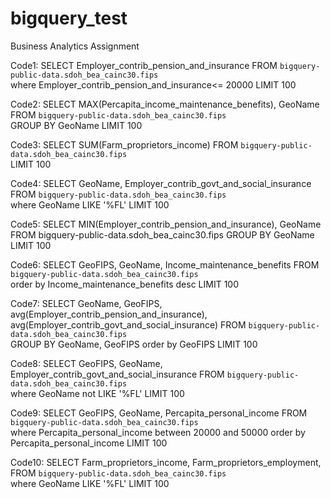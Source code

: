 # bigquery_test
Business Analytics Assignment

Code1: 
SELECT Employer_contrib_pension_and_insurance FROM `bigquery-public-data.sdoh_bea_cainc30.fips`  
where 
Employer_contrib_pension_and_insurance<= 20000
LIMIT 100

Code2:
SELECT MAX(Percapita_income_maintenance_benefits), GeoName  FROM `bigquery-public-data.sdoh_bea_cainc30.fips`  
GROUP BY  GeoName
LIMIT 100

Code3:
SELECT SUM(Farm_proprietors_income) FROM `bigquery-public-data.sdoh_bea_cainc30.fips`  
LIMIT 100

Code4:
SELECT GeoName, Employer_contrib_govt_and_social_insurance  FROM `bigquery-public-data.sdoh_bea_cainc30.fips`  
where 
GeoName LIKE '%FL'
LIMIT 100

Code5:
SELECT MIN(Employer_contrib_pension_and_insurance), GeoName FROM bigquery-public-data.sdoh_bea_cainc30.fips 
GROUP BY 
GeoName 
LIMIT 100

Code6:
SELECT GeoFIPS, GeoName, Income_maintenance_benefits FROM `bigquery-public-data.sdoh_bea_cainc30.fips`  
order by 
Income_maintenance_benefits desc 
LIMIT 100

Code7:
SELECT GeoName, GeoFIPS, avg(Employer_contrib_pension_and_insurance), avg(Employer_contrib_govt_and_social_insurance) FROM `bigquery-public-data.sdoh_bea_cainc30.fips`  
GROUP BY 
GeoName, GeoFIPS
order by 
GeoFIPS
LIMIT 100

Code8:
SELECT GeoFIPS, GeoName, Employer_contrib_govt_and_social_insurance  FROM `bigquery-public-data.sdoh_bea_cainc30.fips`  
where 
GeoName not LIKE '%FL'
LIMIT 100

Code9:
SELECT GeoFIPS, GeoName, Percapita_personal_income  FROM `bigquery-public-data.sdoh_bea_cainc30.fips`  
where 
Percapita_personal_income between 20000 and 50000
order by 
Percapita_personal_income 
LIMIT 100 

Code10:
SELECT Farm_proprietors_income, Farm_proprietors_employment,  FROM `bigquery-public-data.sdoh_bea_cainc30.fips`  
where 
GeoName LIKE '%FL'
LIMIT 100









